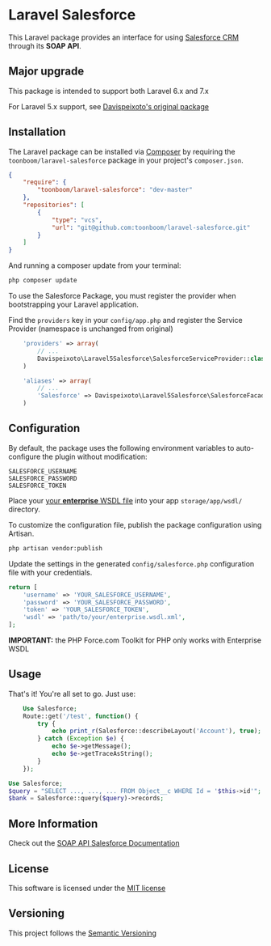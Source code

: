 # Laravel Salesforce

This Laravel package provides an interface for using [Salesforce CRM](http://www.salesforce.com/) through its **SOAP API**.

## Major upgrade
This package is intended to support both Laravel 6.x and 7.x

For Laravel 5.x support, see [Davispeixoto's original package](https://github.com/davispeixoto/Laravel-5-Salesforce)

## Installation

The Laravel package can be installed via [Composer](http://getcomposer.org) by requiring the
`toonboom/laravel-salesforce` package in your project's `composer.json`.

```json
{
    "require": {
        "toonboom/laravel-salesforce": "dev-master"
    },
    "repositories": [
        {
            "type": "vcs",
            "url": "git@github.com:toonboom/laravel-salesforce.git"
        }
    ]
}
```

And running a composer update from your terminal:
```sh
php composer update
```

To use the Salesforce Package, you must register the provider when bootstrapping your Laravel application.

Find the `providers` key in your `config/app.php` and register the Service Provider (namespace is unchanged from original)

```php
    'providers' => array(
        // ...
        Davispeixoto\Laravel5Salesforce\SalesforceServiceProvider::class,
    )

    'aliases' => array(
        // ...
        'Salesforce' => Davispeixoto\Laravel5Salesforce\SalesforceFacade::class,
    )
```

## Configuration

By default, the package uses the following environment variables to auto-configure the plugin without modification:
```
SALESFORCE_USERNAME
SALESFORCE_PASSWORD
SALESFORCE_TOKEN
```

Place your [your **enterprise** WSDL file](https://www.salesforce.com/us/developer/docs/api/Content/sforce_api_quickstart_steps_generate_wsdl.htm) into your app `storage/app/wsdl/` directory.

To customize the configuration file, publish the package configuration using Artisan.

```sh
php artisan vendor:publish
```

Update the settings in the generated `config/salesforce.php` configuration file with your credentials.

```php
return [
    'username' => 'YOUR_SALESFORCE_USERNAME',
    'password' => 'YOUR_SALESFORCE_PASSWORD',
    'token' => 'YOUR_SALESFORCE_TOKEN',
    'wsdl' => 'path/to/your/enterprise.wsdl.xml',
];
```

**IMPORTANT:** the PHP Force.com Toolkit for PHP only works with Enterprise WSDL

## Usage

That's it! You're all set to go. Just use:

```php
    Use Salesforce;
    Route::get('/test', function() {
        try {
            echo print_r(Salesforce::describeLayout('Account'), true);
        } catch (Exception $e) {
            echo $e->getMessage();
            echo $e->getTraceAsString();
        }
    });
```

```php
Use Salesforce;
$query = "SELECT ..., ..., ... FROM Object__c WHERE Id = '$this->id'";
$bank = Salesforce::query($query)->records;
```

## More Information

Check out the [SOAP API Salesforce Documentation](http://www.salesforce.com/us/developer/docs/api/index_Left.htm)

## License

This software is licensed under the [MIT license](http://opensource.org/licenses/MIT)

## Versioning

This project follows the [Semantic Versioning](http://semver.org/)
